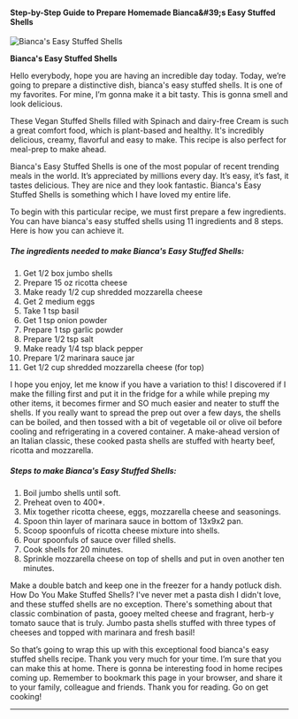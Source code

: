             

#### Step-by-Step Guide to Prepare Homemade Bianca&amp;#39;s Easy Stuffed Shells

![Bianca's Easy Stuffed Shells](https://img-global.cpcdn.com/recipes/44594735/751x532cq70/biancas-easy-stuffed-shells-recipe-main-photo.jpg)

**Bianca's Easy Stuffed Shells**

Hello everybody, hope you are having an incredible day today. Today, we’re going to prepare a distinctive dish, bianca's easy stuffed shells. It is one of my favorites. For mine, I’m gonna make it a bit tasty. This is gonna smell and look delicious.

These Vegan Stuffed Shells filled with Spinach and dairy-free Cream is such a great comfort food, which is plant-based and healthy. It's incredibly delicious, creamy, flavorful and easy to make. This recipe is also perfect for meal-prep to make ahead.

Bianca's Easy Stuffed Shells is one of the most popular of recent trending meals in the world. It’s appreciated by millions every day. It’s easy, it’s fast, it tastes delicious. They are nice and they look fantastic. Bianca's Easy Stuffed Shells is something which I have loved my entire life.

To begin with this particular recipe, we must first prepare a few ingredients. You can have bianca's easy stuffed shells using 11 ingredients and 8 steps. Here is how you can achieve it.

##### The ingredients needed to make Bianca's Easy Stuffed Shells:

1.  Get 1/2 box jumbo shells
2.  Prepare 15 oz ricotta cheese
3.  Make ready 1/2 cup shredded mozzarella cheese
4.  Get 2 medium eggs
5.  Take 1 tsp basil
6.  Get 1 tsp onion powder
7.  Prepare 1 tsp garlic powder
8.  Prepare 1/2 tsp salt
9.  Make ready 1/4 tsp black pepper
10.  Prepare 1/2 marinara sauce jar
11.  Get 1/2 cup shredded mozzarella cheese (for top)

I hope you enjoy, let me know if you have a variation to this! I discovered if I make the filling first and put it in the fridge for a while while preping my other items, it becomes firmer and SO much easier and neater to stuff the shells. If you really want to spread the prep out over a few days, the shells can be boiled, and then tossed with a bit of vegetable oil or olive oil before cooling and refrigerating in a covered container. A make-ahead version of an Italian classic, these cooked pasta shells are stuffed with hearty beef, ricotta and mozzarella.

##### Steps to make Bianca's Easy Stuffed Shells:

1.  Boil jumbo shells until soft.
2.  Preheat oven to 400\*.
3.  Mix together ricotta cheese, eggs, mozzarella cheese and seasonings.
4.  Spoon thin layer of marinara sauce in bottom of 13x9x2 pan.
5.  Scoop spoonfuls of ricotta cheese mixture into shells.
6.  Pour spoonfuls of sauce over filled shells.
7.  Cook shells for 20 minutes.
8.  Sprinkle mozzarella cheese on top of shells and put in oven another ten minutes.

Make a double batch and keep one in the freezer for a handy potluck dish. How Do You Make Stuffed Shells? I've never met a pasta dish I didn't love, and these stuffed shells are no exception. There's something about that classic combination of pasta, gooey melted cheese and fragrant, herb-y tomato sauce that is truly. Jumbo pasta shells stuffed with three types of cheeses and topped with marinara and fresh basil!

So that’s going to wrap this up with this exceptional food bianca's easy stuffed shells recipe. Thank you very much for your time. I’m sure that you can make this at home. There is gonna be interesting food in home recipes coming up. Remember to bookmark this page in your browser, and share it to your family, colleague and friends. Thank you for reading. Go on get cooking!

* * *
